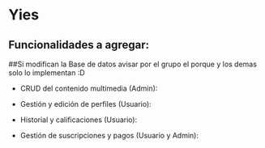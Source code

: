# Yies

## Funcionalidades a agregar:

##Si modifican la Base de datos avisar por el grupo el porque y los demas solo lo implementan :D

- CRUD del contenido multimedia (Admin):

- Gestión y edición de perfiles (Usuario):

- Historial y calificaciones (Usuario):

- Gestión de suscripciones y pagos (Usuario y Admin):

